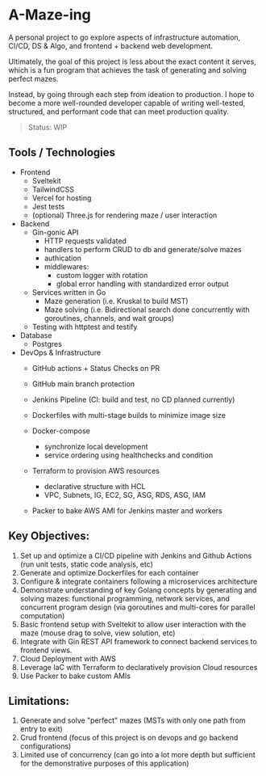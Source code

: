 # A-Maze-ing
A personal project to go explore aspects of infrastructure automation, CI/CD, DS & Algo, and frontend + backend web development.

Ultimately, the goal of this project is less about the exact content it serves, which is a fun program that achieves the task of generating and solving perfect mazes. 
 
Instead, by going through each step from ideation to production. I hope to become a more well-rounded developer capable of writing well-tested, structured, and performant code that can meet production quality.

> Status: WIP

## Tools / Technologies
- Frontend
    - Sveltekit
    - TailwindCSS
    - Vercel for hosting
    - Jest tests
    - (optional) Three.js for rendering maze / user interaction
- Backend
    - Gin-gonic API
        - HTTP requests validated
        - handlers to perform CRUD to db and generate/solve mazes
        - authication
        - middlewares:
            - custom logger with rotation
            - global error handling with standardized error output
    - Services written in Go
        - Maze generation (i.e. Kruskal to build MST)
        - Maze solving (i.e. Bidirectional search done concurrently with goroutines, channels, and wait groups)
    - Testing with httptest and testify
- Database
    - Postgres
- DevOps & Infrastructure
    - GitHub actions + Status Checks on PR
    - GitHub main branch protection
    - Jenkins Pipeline (CI: build and test, no CD planned currently) 
    - Dockerfiles with multi-stage builds to minimize image size
    - Docker-compose
        - synchronize local development
        - service ordering using healthchecks and condition
    - Terraform to provision AWS resources 
        - declarative structure with HCL
        - VPC, Subnets, IG, EC2, SG, ASG, RDS, ASG, IAM

    - Packer to bake AWS AMI for Jenkins master and workers

## Key Objectives: 
1. Set up and optimize a CI/CD pipeline with Jenkins and Github Actions (run unit tests, static code analysis, etc)
2. Generate and optimize Dockerfiles for each container
3. Configure & integrate containers following a microservices architecture
4. Demonstrate understanding of key Golang concepts by generating and solving mazes: functional programming, network services, and concurrent program design (via goroutines and multi-cores for parallel computation)
5. Basic frontend setup with Sveltekit to allow user interaction with the maze (mouse drag to solve, view solution, etc)
6. Integrate with Gin REST API framework to connect backend services to frontend views.
7. Cloud Deployment with AWS
8. Leverage IaC with Terraform to declaratively provision Cloud resources
9. Use Packer to bake custom AMIs

## Limitations:
1. Generate and solve "perfect" mazes (MSTs with only one path from entry to exit)
2. Crud frontend (focus of this project is on devops and go backend configurations)
3. Limited use of concurrency (can go into a lot more depth but sufficient for the demonstrative purposes of this application)
